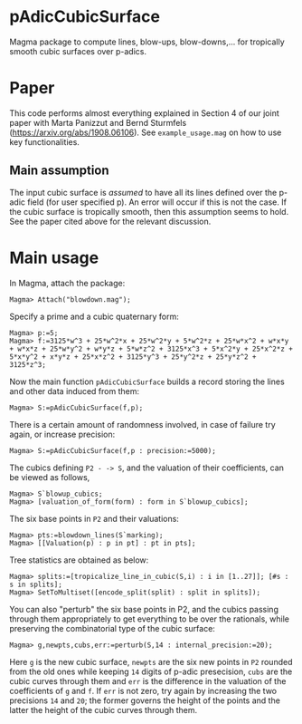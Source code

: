 # pAdicCubicSurface
Magma package to compute lines, blow-ups, blow-downs,... for tropically smooth cubic surfaces over p-adics.

# Paper

This code performs almost everything explained in Section 4 of our joint paper with Marta Panizzut and Bernd Sturmfels (https://arxiv.org/abs/1908.06106). See `example_usage.mag` on how to use key functionalities.

## Main assumption

The input cubic surface is *assumed* to have all its lines defined over the p-adic field (for user specified p). An error will occur if this is not the case. If the cubic surface is tropically smooth, then this assumption seems to hold. See the paper cited above for the relevant discussion.

# Main usage

In Magma, attach the package:

    Magma> Attach("blowdown.mag");

Specify a prime and a cubic quaternary form:

    Magma> p:=5;
    Magma> f:=3125*w^3 + 25*w^2*x + 25*w^2*y + 5*w^2*z + 25*w*x^2 + w*x*y + w*x*z + 25*w*y^2 + w*y*z + 5*w*z^2 + 3125*x^3 + 5*x^2*y + 25*x^2*z + 5*x*y^2 + x*y*z + 25*x*z^2 + 3125*y^3 + 25*y^2*z + 25*y*z^2 + 3125*z^3;

Now the main function `pAdicCubicSurface` builds a record storing the lines and other data induced from them:

    Magma> S:=pAdicCubicSurface(f,p);

There is a certain amount of randomness involved, in case of failure try again, or increase precision:

    Magma> S:=pAdicCubicSurface(f,p : precision:=5000);

The cubics defining `P2 - -> S`, and the valuation of their coefficients, can be viewed as follows,

    Magma> S`blowup_cubics;
    Magma> [valuation_of_form(form) : form in S`blowup_cubics];

The six base points in `P2` and their valuations:
    
    Magma> pts:=blowdown_lines(S`marking); 
    Magma> [[Valuation(p) : p in pt] : pt in pts];

Tree statistics are obtained as below:
  
    Magma> splits:=[tropicalize_line_in_cubic(S,i) : i in [1..27]]; [#s : s in splits];
    Magma> SetToMultiset([encode_split(split) : split in splits]);

You can also "perturb" the six base points in P2, and the cubics passing through them appropriately to get everything to be over the rationals, while preserving the combinatorial type of the cubic surface:

    Magma> g,newpts,cubs,err:=perturb(S,14 : internal_precision:=20); 

Here `g` is the new cubic surface, `newpts` are the six new points in `P2` rounded from the old ones while keeping `14` digits of p-adic presecision, `cubs` are the cubic curves through them and `err` is the difference in the valuation of the coefficients of `g` and `f`. If `err` is not zero, try again by increasing the two precisions `14` and `20`; the former governs the height of the points and the latter the height of the cubic curves through them.
